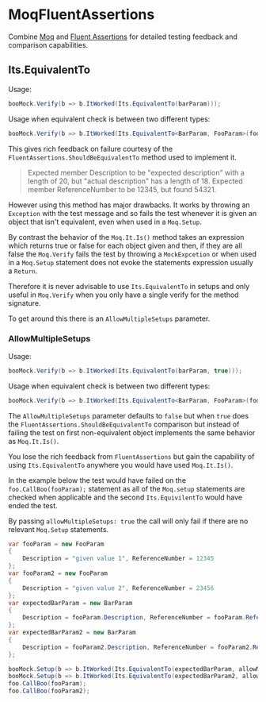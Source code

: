 # MoqFluentAssertions
Combine [Moq](https://github.com/moq/moq) and [Fluent Assertions](https://github.com/fluentassertions/fluentassertions) for detailed testing feedback and comparison capabilities.

## Its.EquivalentTo

Usage:

```csharp
booMock.Verify(b => b.ItWorked(Its.EquivalentTo(barParam)));
```

Usage when equivalent check is between two different types:

```csharp
booMock.Verify(b => b.ItWorked(Its.EquivalentTo<BarParam, FooParam>(fooParam)));
```

This gives rich feedback on failure courtesy of the `FluentAssertions.ShouldBeEquivalentTo` method used to implement it.

> Expected member Description to be 
> "expected description" with a length of 20, but 
> "actual description" has a length of 18.
> Expected member ReferenceNumber to be 12345, but found 54321.

However using this method has major drawbacks.  It works by throwing an ```Exception``` with the test message and so fails the test whenever it is given an object that isn't equivalent, even when used in a ```Moq.Setup```.  

By contrast the behavior of the ```Moq.It.Is()``` method takes an expression which returns true or false for each object given and then, if they are all false the ```Moq.Verify``` fails the test by throwing a ```MockExpcetion``` or when used in a ```Moq.Setup``` statement does not evoke the statements expression usually a ```Return```.

Therefore it is never advisable to use `Its.EquivalentTo` in setups and only useful in ```Moq.Verify``` when you only have a single verify for the method signature. 

To get around this there is an ```AllowMultipleSetups``` parameter.

### AllowMultipleSetups

Usage:

```csharp
booMock.Verify(b => b.ItWorked(Its.EquivalentTo(barParam, true)));
```

Usage when equivalent check is between two different types:

```csharp
booMock.Verify(b => b.ItWorked(Its.EquivalentTo<BarParam, FooParam>(fooParam, true)));
```

The  `AllowMultipleSetups` parameter defaults to ```false``` but when ```true``` does the ```FluentAssertions.ShouldBeEquivalentTo``` comparison but instead of failing the test on first non-equivalent object implements the same behavior as ```Moq.It.Is()```.   

You lose the rich feedback from `FluentAssertions` but gain the capability of using `Its.EquivalentTo` anywhere you would have used `Moq.It.Is()`.

In the example below the test would have failed on the `foo.CallBoo(fooParam);` statement as all of the ```Moq.setup``` statements are checked when applicable and the second `Its.EquivilentTo` would have ended the test. 

By passing `allowMultipleSetups: true` the call will only fail if there are no relevant `Moq.Setup` statements.

```c#
var fooParam = new FooParam
{
    Description = "given value 1", ReferenceNumber = 12345
};
var fooParam2 = new FooParam
{
    Description = "given value 2", ReferenceNumber = 23456
};
var expectedBarParam = new BarParam
{
    Description = fooParam.Description, ReferenceNumber = fooParam.ReferenceNumber
};
var expectedBarParam2 = new BarParam
{
    Description = fooParam2.Description, ReferenceNumber = fooParam2.ReferenceNumber
};

booMock.Setup(b => b.ItWorked(Its.EquivalentTo(expectedBarParam, allowMultipleSetups: true)));
booMock.Setup(b => b.ItWorked(Its.EquivalentTo(expectedBarParam2, allowMultipleSetups: true)));
foo.CallBoo(fooParam);
foo.CallBoo(fooParam2);
```

